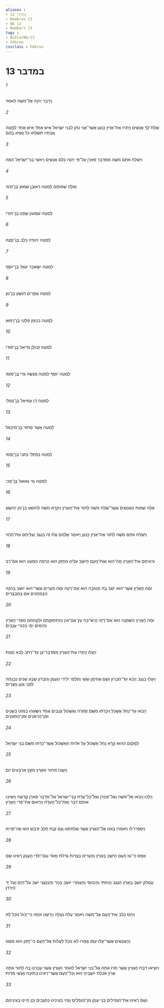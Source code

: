 ```yaml
---
aliases : 
- במדבר 13
- Nombres 13
- Nb 13
- Numbers 13
tags : 
- Bible/Nb/13
- hébreu
cssclass : hébreu
---
```


# במדבר 13

###### 1
וַיְדַבֵּר יְהוָה אֶל־מֹשֶׁה לֵּאמֹר׃
###### 2
שְׁלַח־לְךָ אֲנָשִׁים וְיָתֻרוּ אֶת־אֶרֶץ כְּנַעַן אֲשֶׁר־אֲנִי נֹתֵן לִבְנֵי יִשְׂרָאֵל אִישׁ אֶחָד אִישׁ אֶחָד לְמַטֵּה אֲבֹתָיו תִּשְׁלָחוּ כֹּל נָשִׂיא בָהֶם׃
###### 3
וַיִּשְׁלַח אֹתָם מֹשֶׁה מִמִּדְבַּר פָּארָן עַל־פִּי יְהוָה כֻּלָּם אֲנָשִׁים רָאשֵׁי בְנֵי־יִשְׂרָאֵל הֵמָּה׃
###### 4
וְאֵלֶּה שְׁמֹותָם לְמַטֵּה רְאוּבֵן שַׁמּוּעַ בֶּן־זַכּוּר׃
###### 5
לְמַטֵּה שִׁמְעֹון שָׁפָט בֶּן־חֹורִי׃
###### 6
לְמַטֵּה יְהוּדָה כָּלֵב בֶּן־יְפֻנֶּה׃
###### 7
לְמַטֵּה יִשָּׂשכָר יִגְאָל בֶּן־יֹוסֵף׃
###### 8
לְמַטֵּה אֶפְרָיִם הֹושֵׁעַ בִּן־נוּן׃
###### 9
לְמַטֵּה בִנְיָמִן פַּלְטִי בֶּן־רָפוּא׃
###### 10
לְמַטֵּה זְבוּלֻן גַּדִּיאֵל בֶּן־סֹודִי׃
###### 11
לְמַטֵּה יֹוסֵף לְמַטֵּה מְנַשֶּׁה גַּדִּי בֶּן־סוּסִי׃
###### 12
לְמַטֵּה דָן עַמִּיאֵל בֶּן־גְּמַלִּי׃
###### 13
לְמַטֵּה אָשֵׁר סְתוּר בֶּן־מִיכָאֵל׃
###### 14
לְמַטֵּה נַפְתָּלִי נַחְבִּי בֶּן־וָפְסִי׃
###### 15
לְמַטֵּה גָד גְּאוּאֵל בֶּן־מָכִי׃
###### 16
אֵלֶּה שְׁמֹות הָאֲנָשִׁים אֲשֶׁר־שָׁלַח מֹשֶׁה לָתוּר אֶת־הָאָרֶץ וַיִּקְרָא מֹשֶׁה לְהֹושֵׁעַ בִּן־נוּן יְהֹושֻׁעַ׃
###### 17
וַיִּשְׁלַח אֹתָם מֹשֶׁה לָתוּר אֶת־אֶרֶץ כְּנָעַן וַיֹּאמֶר אֲלֵהֶם עֲלוּ זֶה בַּנֶּגֶב וַעֲלִיתֶם אֶת־הָהָר׃
###### 18
וּרְאִיתֶם אֶת־הָאָרֶץ מַה־הִוא וְאֶת־הָעָם הַיֹּשֵׁב עָלֶיהָ הֶחָזָק הוּא הֲרָפֶה הַמְעַט הוּא אִם־רָב׃
###### 19
וּמָה הָאָרֶץ אֲשֶׁר־הוּא יֹשֵׁב בָּהּ הֲטֹובָה הִוא אִם־רָעָה וּמָה הֶעָרִים אֲשֶׁר־הוּא יֹושֵׁב בָּהֵנָּה הַבְּמַחֲנִים אִם בְּמִבְצָרִים׃
###### 20
וּמָה הָאָרֶץ הַשְּׁמֵנָה הִוא אִם־רָזָה הֲיֵשׁ־בָּהּ עֵץ אִם־אַיִן וְהִתְחַזַּקְתֶּם וּלְקַחְתֶּם מִפְּרִי הָאָרֶץ וְהַיָּמִים יְמֵי בִּכּוּרֵי עֲנָבִים׃
###### 21
וַיַּעֲלוּ וַיָּתֻרוּ אֶת־הָאָרֶץ מִמִּדְבַּר־צִן עַד־רְחֹב לְבֹא חֲמָת׃
###### 22
וַיַּעֲלוּ בַנֶּגֶב וַיָּבֹא עַד־חֶבְרֹון וְשָׁם אֲחִימַן שֵׁשַׁי וְתַלְמַי יְלִידֵי הָעֲנָק וְחֶבְרֹון שֶׁבַע שָׁנִים נִבְנְתָה לִפְנֵי צֹעַן מִצְרָיִם׃
###### 23
וַיָּבֹאוּ עַד־נַחַל אֶשְׁכֹּל וַיִּכְרְתוּ מִשָּׁם זְמֹורָה וְאֶשְׁכֹּול עֲנָבִים אֶחָד וַיִּשָּׂאֻהוּ בַמֹּוט בִּשְׁנָיִם וּמִן־הָרִמֹּנִים וּמִן־הַתְּאֵנִים׃
###### 24
לַמָּקֹום הַהוּא קָרָא נַחַל אֶשְׁכֹּול עַל אֹדֹות הָאֶשְׁכֹּול אֲשֶׁר־כָּרְתוּ מִשָּׁם בְּנֵי יִשְׂרָאֵל׃
###### 25
וַיָּשֻׁבוּ מִתּוּר הָאָרֶץ מִקֵּץ אַרְבָּעִים יֹום׃
###### 26
וַיֵּלְכוּ וַיָּבֹאוּ אֶל־מֹשֶׁה וְאֶל־אַהֲרֹן וְאֶל־כָּל־עֲדַת בְּנֵי־יִשְׂרָאֵל אֶל־מִדְבַּר פָּארָן קָדֵשָׁה וַיָּשִׁיבוּ אֹותָם דָּבָר וְאֶת־כָּל־הָעֵדָה וַיַּרְאוּם אֶת־פְּרִי הָאָרֶץ׃
###### 27
וַיְסַפְּרוּ־לֹו וַיֹּאמְרוּ בָּאנוּ אֶל־הָאָרֶץ אֲשֶׁר שְׁלַחְתָּנוּ וְגַם זָבַת חָלָב וּדְבַשׁ הִוא וְזֶה־פִּרְיָהּ׃
###### 28
אֶפֶס כִּי־עַז הָעָם הַיֹּשֵׁב בָּאָרֶץ וְהֶעָרִים בְּצֻרֹות גְּדֹלֹת מְאֹד וְגַם־יְלִדֵי הָעֲנָק רָאִינוּ שָׁם׃
###### 29
עֲמָלֵק יֹושֵׁב בְּאֶרֶץ הַנֶּגֶב וְהַחִתִּי וְהַיְבוּסִי וְהָאֱמֹרִי יֹושֵׁב בָּהָר וְהַכְּנַעֲנִי יֹשֵׁב עַל־הַיָּם וְעַל יַד הַיַּרְדֵּן׃
###### 30
וַיַּהַס כָּלֵב אֶת־הָעָם אֶל־מֹשֶׁה וַיֹּאמֶר עָלֹה נַעֲלֶה וְיָרַשְׁנוּ אֹתָהּ כִּי־יָכֹול נוּכַל לָהּ׃
###### 31
וְהָאֲנָשִׁים אֲשֶׁר־עָלוּ עִמֹּו אָמְרוּ לֹא נוּכַל לַעֲלֹות אֶל־הָעָם כִּי־חָזָק הוּא מִמֶּנּוּ׃
###### 32
וַיֹּוצִיאוּ דִּבַּת הָאָרֶץ אֲשֶׁר תָּרוּ אֹתָהּ אֶל־בְּנֵי יִשְׂרָאֵל לֵאמֹר הָאָרֶץ אֲשֶׁר עָבַרְנוּ בָהּ לָתוּר אֹתָהּ אֶרֶץ אֹכֶלֶת יֹושְׁבֶיהָ הִוא וְכָל־הָעָם אֲשֶׁר־רָאִינוּ בְתֹוכָהּ אַנְשֵׁי מִדֹּות׃
###### 33
וְשָׁם רָאִינוּ אֶת־הַנְּפִילִים בְּנֵי עֲנָק מִן־הַנְּפִלִים וַנְּהִי בְעֵינֵינוּ כַּחֲגָבִים וְכֵן הָיִינוּ בְּעֵינֵיהֶם׃
